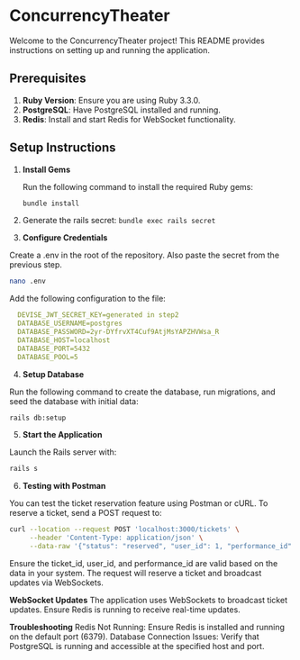 # ConcurrencyTheater

Welcome to the ConcurrencyTheater project! This README provides instructions on setting up and running the application.

## Prerequisites

1. **Ruby Version**: Ensure you are using Ruby 3.3.0.
2. **PostgreSQL**: Have PostgreSQL installed and running.
3. **Redis**: Install and start Redis for WebSocket functionality.

## Setup Instructions

1. **Install Gems**

   Run the following command to install the required Ruby gems:

   ```bash
   bundle install
   ```
2. Generate the rails secret: `bundle exec rails secret`

3.  **Configure Credentials**

  Create a .env in the root of the repository. Also paste the secret from the previous step.
  ```bash
  nano .env
  ```

  Add the following configuration to the file:
  ```yaml
    DEVISE_JWT_SECRET_KEY=generated in step2
    DATABASE_USERNAME=postgres
    DATABASE_PASSWORD=2yr-DYfrvXT4Cuf9AtjMsYAPZHVWsa_R
    DATABASE_HOST=localhost
    DATABASE_PORT=5432
    DATABASE_POOL=5
  ```

4.  **Setup Database**

  Run the following command to create the database, run migrations, and seed the database with initial data:
   ```bash
   rails db:setup
   ```


5.  **Start the Application**

Launch the Rails server with:
   ```bash
   rails s
   ```


6.  **Testing with Postman**

You can test the ticket reservation feature using Postman or cURL. To reserve a ticket, send a POST request to:
   ```bash
   curl --location --request POST 'localhost:3000/tickets' \
        --header 'Content-Type: application/json' \
        --data-raw '{"status": "reserved", "user_id": 1, "performance_id": 1, "price": 55}'
   ```
Ensure the ticket_id, user_id, and performance_id are valid based on the data in your system. The request will reserve a ticket and broadcast updates via WebSockets.


**WebSocket Updates**
The application uses WebSockets to broadcast ticket updates. Ensure Redis is running to receive real-time updates.

**Troubleshooting**
Redis Not Running: Ensure Redis is installed and running on the default port (6379).
Database Connection Issues: Verify that PostgreSQL is running and accessible at the specified host and port.
